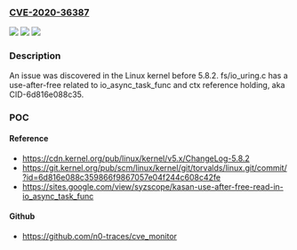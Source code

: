 ### [CVE-2020-36387](https://cve.mitre.org/cgi-bin/cvename.cgi?name=CVE-2020-36387)
![](https://img.shields.io/static/v1?label=Product&message=n%2Fa&color=blue)
![](https://img.shields.io/static/v1?label=Version&message=n%2Fa%20&color=brightgreen)
![](https://img.shields.io/static/v1?label=Vulnerability&message=n%2Fa&color=brightgreen)

### Description

An issue was discovered in the Linux kernel before 5.8.2. fs/io_uring.c has a use-after-free related to io_async_task_func and ctx reference holding, aka CID-6d816e088c35.

### POC

#### Reference
- https://cdn.kernel.org/pub/linux/kernel/v5.x/ChangeLog-5.8.2
- https://git.kernel.org/pub/scm/linux/kernel/git/torvalds/linux.git/commit/?id=6d816e088c359866f9867057e04f244c608c42fe
- https://sites.google.com/view/syzscope/kasan-use-after-free-read-in-io_async_task_func

#### Github
- https://github.com/n0-traces/cve_monitor

